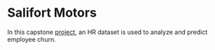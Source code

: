 # Salifort Motors

In this capstone [project](Salifort_Motors.ipynb), an HR dataset is used to analyze and predict employee churn.
